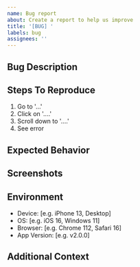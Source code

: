 ```yaml
---
name: Bug report
about: Create a report to help us improve
title: '[BUG] '
labels: bug
assignees: ''
---
```


## Bug Description
<!-- A clear and concise description of what the bug is -->

## Steps To Reproduce
<!-- Steps to reproduce the behavior -->
1. Go to '...'
2. Click on '....'
3. Scroll down to '....'
4. See error

## Expected Behavior
<!-- A clear and concise description of what you expected to happen -->

## Screenshots
<!-- If applicable, add screenshots to help explain your problem -->

## Environment
<!-- Please complete the following information -->
- Device: [e.g. iPhone 13, Desktop]
- OS: [e.g. iOS 16, Windows 11]
- Browser: [e.g. Chrome 112, Safari 16]
- App Version: [e.g. v2.0.0]

## Additional Context
<!-- Add any other context about the problem here -->